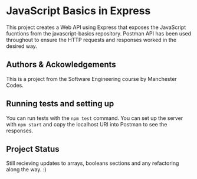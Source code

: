 # JavaScript Basics in Express

This project creates a Web API using Express that exposes the JavaScript fucntions from the javascript-basics repository.
Postman API has been used throughout to ensure the HTTP requests and responses worked in the desired way.

## Authors & Ackowledgements

This is a project from the Software Engineering course by Manchester Codes.

## Running tests and setting up 

You can run tests with the `npm test` command. You can set up the server with `npm start` and copy the localhost URI into Postman to see the responses.

## Project Status

Still recieving updates to arrays, booleans sections and any refactoring along the way. :)